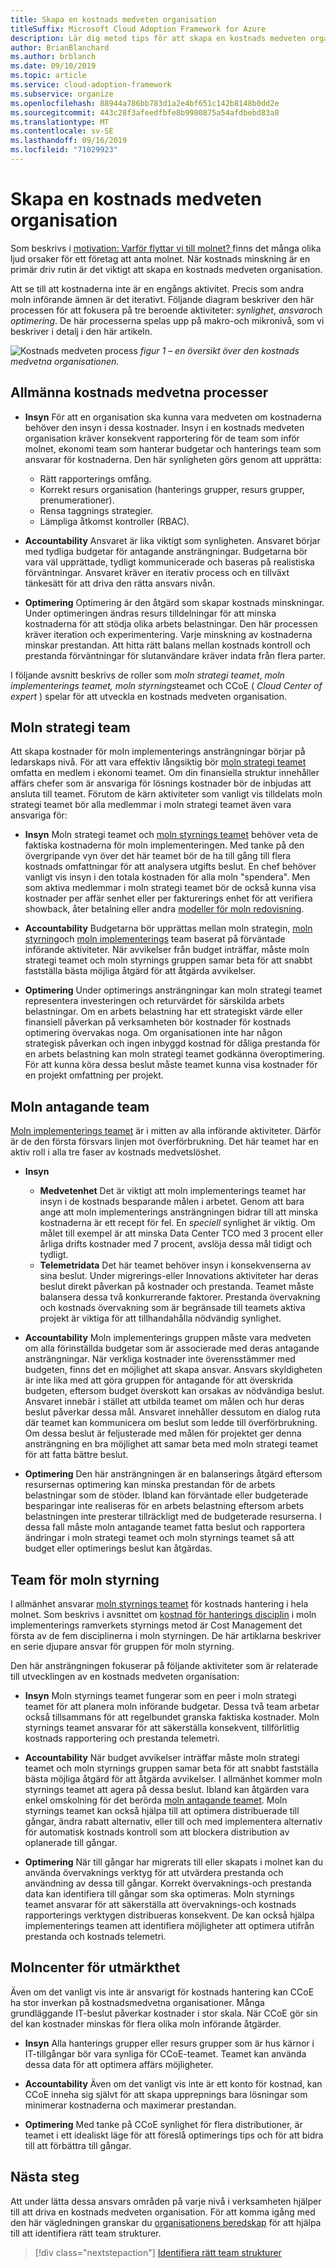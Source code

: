 ```yaml
---
title: Skapa en kostnads medveten organisation
titleSuffix: Microsoft Cloud Adoption Framework for Azure
description: Lär dig metod tips för att skapa en kostnads medveten organisation.
author: BrianBlanchard
ms.author: brblanch
ms.date: 09/10/2019
ms.topic: article
ms.service: cloud-adoption-framework
ms.subservice: organize
ms.openlocfilehash: 88944a786bb783d1a2e4bf651c142b8148b0dd2e
ms.sourcegitcommit: 443c28f3afeedfbfe8b9980875a54afdbebd83a8
ms.translationtype: MT
ms.contentlocale: sv-SE
ms.lasthandoff: 09/16/2019
ms.locfileid: "71029923"
---
```

# <a name="building-a-cost-conscious-organization"></a>Skapa en kostnads medveten organisation

Som beskrivs i [motivation: Varför flyttar vi till molnet? ](../strategy/motivations.md)finns det många olika ljud orsaker för ett företag att anta molnet. När kostnads minskning är en primär driv rutin är det viktigt att skapa en kostnads medveten organisation.

Att se till att kostnaderna inte är en engångs aktivitet. Precis som andra moln införande ämnen är det iterativt. Följande diagram beskriver den här processen för att fokusera på tre beroende aktiviteter: *synlighet*, *ansvar*och *optimering*. De här processerna spelas upp på makro-och mikronivå, som vi beskriver i detalj i den här artikeln.

![Kostnads medveten process](../_images/ready/cost-optimization-process.png)
*figur 1 – en översikt över den kostnads medvetna organisationen.*

## <a name="general-cost-conscious-processes"></a>Allmänna kostnads medvetna processer

- **Insyn** För att en organisation ska kunna vara medveten om kostnaderna behöver den insyn i dessa kostnader. Insyn i en kostnads medveten organisation kräver konsekvent rapportering för de team som inför molnet, ekonomi team som hanterar budgetar och hanterings team som ansvarar för kostnaderna. Den här synligheten görs genom att upprätta:
  - Rätt rapporterings omfång.
  - Korrekt resurs organisation (hanterings grupper, resurs grupper, prenumerationer).
  - Rensa taggnings strategier.
  - Lämpliga åtkomst kontroller (RBAC).

- **Accountability** Ansvaret är lika viktigt som synligheten. Ansvaret börjar med tydliga budgetar för antagande ansträngningar. Budgetarna bör vara väl upprättade, tydligt kommunicerade och baseras på realistiska förväntningar. Ansvaret kräver en iterativ process och en tillväxt tänkesätt för att driva den rätta ansvars nivån.

- **Optimering** Optimering är den åtgärd som skapar kostnads minskningar. Under optimeringen ändras resurs tilldelningar för att minska kostnaderna för att stödja olika arbets belastningar. Den här processen kräver iteration och experimentering. Varje minskning av kostnaderna minskar prestandan. Att hitta rätt balans mellan kostnads kontroll och prestanda förväntningar för slutanvändare kräver indata från flera parter.

I följande avsnitt beskrivs de roller som *moln strategi teamet*, *moln implementerings teamet,* *moln styrnings*teamet och CCoE ( *Cloud Center of expert* ) spelar för att utveckla en kostnads medveten organisation.

## <a name="cloud-strategy-team"></a>Moln strategi team

Att skapa kostnader för moln implementerings ansträngningar börjar på ledarskaps nivå. För att vara effektiv långsiktig bör [moln strategi teamet](./cloud-strategy.md) omfatta en medlem i ekonomi teamet. Om din finansiella struktur innehåller affärs chefer som är ansvariga för lösnings kostnader bör de inbjudas att ansluta till teamet. Förutom de kärn aktiviteter som vanligt vis tilldelats moln strategi teamet bör alla medlemmar i moln strategi teamet även vara ansvariga för:

- **Insyn** Moln strategi teamet och [moln styrnings teamet](./cloud-governance.md) behöver veta de faktiska kostnaderna för moln implementeringen. Med tanke på den övergripande vyn över det här teamet bör de ha till gång till flera kostnads omfattningar för att analysera utgifts beslut. En chef behöver vanligt vis insyn i den totala kostnaden för alla moln "spendera". Men som aktiva medlemmar i moln strategi teamet bör de också kunna visa kostnader per affär senhet eller per fakturerings enhet för att verifiera showback, åter betalning eller andra [modeller för moln redovisning](../strategy/cloud-accounting.md).

- **Accountability** Budgetarna bör upprättas mellan moln strategin, [moln styrning](./cloud-governance.md)och [moln implementerings](./cloud-adoption.md) team baserat på förväntade införande aktiviteter. När avvikelser från budget inträffar, måste moln strategi teamet och moln styrnings gruppen samar beta för att snabbt fastställa bästa möjliga åtgärd för att åtgärda avvikelser.

- **Optimering** Under optimerings ansträngningar kan moln strategi teamet representera investeringen och returvärdet för särskilda arbets belastningar. Om en arbets belastning har ett strategiskt värde eller finansiell påverkan på verksamheten bör kostnader för kostnads optimering övervakas noga. Om organisationen inte har någon strategisk påverkan och ingen inbyggd kostnad för dåliga prestanda för en arbets belastning kan moln strategi teamet godkänna överoptimering. För att kunna köra dessa beslut måste teamet kunna visa kostnader för en projekt omfattning per projekt.

## <a name="cloud-adoption-team"></a>Moln antagande team

[Moln implementerings teamet](./cloud-adoption.md) är i mitten av alla införande aktiviteter. Därför är de den första försvars linjen mot överförbrukning. Det här teamet har en aktiv roll i alla tre faser av kostnads medvetslöshet.

- **Insyn**

  - **Medvetenhet** Det är viktigt att moln implementerings teamet har insyn i de kostnads besparande målen i arbetet. Genom att bara ange att moln implementerings ansträngningen bidrar till att minska kostnaderna är ett recept för fel. En *speciell* synlighet är viktig. Om målet till exempel är att minska Data Center TCO med 3 procent eller årliga drifts kostnader med 7 procent, avslöja dessa mål tidigt och tydligt.
  - **Telemetridata** Det här teamet behöver insyn i konsekvenserna av sina beslut. Under migrerings-eller Innovations aktiviteter har deras beslut direkt påverkan på kostnader och prestanda. Teamet måste balansera dessa två konkurrerande faktorer. Prestanda övervakning och kostnads övervakning som är begränsade till teamets aktiva projekt är viktiga för att tillhandahålla nödvändig synlighet.

- **Accountability** Moln implementerings gruppen måste vara medveten om alla förinställda budgetar som är associerade med deras antagande ansträngningar. När verkliga kostnader inte överensstämmer med budgeten, finns det en möjlighet att skapa ansvar. Ansvars skyldigheten är inte lika med att göra gruppen för antagande för att överskrida budgeten, eftersom budget överskott kan orsakas av nödvändiga beslut. Ansvaret innebär i stället att utbilda teamet om målen och hur deras beslut påverkar dessa mål. Ansvaret innehåller dessutom en dialog ruta där teamet kan kommunicera om beslut som ledde till överförbrukning. Om dessa beslut är feljusterade med målen för projektet ger denna ansträngning en bra möjlighet att samar beta med moln strategi teamet för att fatta bättre beslut.

- **Optimering** Den här ansträngningen är en balanserings åtgärd eftersom resursernas optimering kan minska prestandan för de arbets belastningar som de stöder. Ibland kan förväntade eller budgeterade besparingar inte realiseras för en arbets belastning eftersom arbets belastningen inte presterar tillräckligt med de budgeterade resurserna. I dessa fall måste moln antagande teamet fatta beslut och rapportera ändringar i moln strategi teamet och moln styrnings teamet så att budget eller optimerings beslut kan åtgärdas.

## <a name="cloud-governance-team"></a>Team för moln styrning

I allmänhet ansvarar [moln styrnings teamet](./cloud-governance.md) för kostnads hantering i hela molnet. Som beskrivs i avsnittet om [kostnad för hanterings disciplin](../govern/cost-management/index.md) i moln implementerings ramverkets styrnings metod är Cost Management det första av de fem disciplinerna i moln styrningen. De här artiklarna beskriver en serie djupare ansvar för gruppen för moln styrning.

Den här ansträngningen fokuserar på följande aktiviteter som är relaterade till utvecklingen av en kostnads medveten organisation:

- **Insyn** Moln styrnings teamet fungerar som en peer i moln strategi teamet för att planera moln införande budgetar. Dessa två team arbetar också tillsammans för att regelbundet granska faktiska kostnader. Moln styrnings teamet ansvarar för att säkerställa konsekvent, tillförlitlig kostnads rapportering och prestanda telemetri.

- **Accountability** När budget avvikelser inträffar måste moln strategi teamet och moln styrnings gruppen samar beta för att snabbt fastställa bästa möjliga åtgärd för att åtgärda avvikelser. I allmänhet kommer moln styrnings teamet att agera på dessa beslut. Ibland kan åtgärden vara enkel omskolning för det berörda [moln antagande teamet](./cloud-adoption.md). Moln styrnings teamet kan också hjälpa till att optimera distribuerade till gångar, ändra rabatt alternativ, eller till och med implementera alternativ för automatisk kostnads kontroll som att blockera distribution av oplanerade till gångar.

- **Optimering** När till gångar har migrerats till eller skapats i molnet kan du använda övervaknings verktyg för att utvärdera prestanda och användning av dessa till gångar. Korrekt övervaknings-och prestanda data kan identifiera till gångar som ska optimeras. Moln styrnings teamet ansvarar för att säkerställa att övervaknings-och kostnads rapporterings verktygen distribueras konsekvent. De kan också hjälpa implementerings teamen att identifiera möjligheter att optimera utifrån prestanda och kostnads telemetri.

## <a name="cloud-center-of-excellence"></a>Molncenter för utmärkthet

Även om det vanligt vis inte är ansvarigt för kostnads hantering kan CCoE ha stor inverkan på kostnadsmedvetna organisationer. Många grundläggande IT-beslut påverkar kostnader i stor skala. När CCoE gör sin del kan kostnader minskas för flera olika moln införande åtgärder.

- **Insyn** Alla hanterings grupper eller resurs grupper som är hus kärnor i IT-tillgångar bör vara synliga för CCoE-teamet. Teamet kan använda dessa data för att optimera affärs möjligheter.

- **Accountability** Även om det vanligt vis inte är ett konto för kostnad, kan CCoE inneha sig självt för att skapa upprepnings bara lösningar som minimerar kostnaderna och maximerar prestandan.

- **Optimering** Med tanke på CCoE synlighet för flera distributioner, är teamet i ett idealiskt läge för att föreslå optimerings tips och för att bidra till att förbättra till gångar.

## <a name="next-steps"></a>Nästa steg

Att under lätta dessa ansvars områden på varje nivå i verksamheten hjälper till att driva en kostnads medveten organisation. För att komma igång med den här vägledningen granskar du [organisationens beredskap](./index.md) för att hjälpa till att identifiera rätt team strukturer.

> [!div class="nextstepaction"]
> [Identifiera rätt team strukturer](./index.md)
